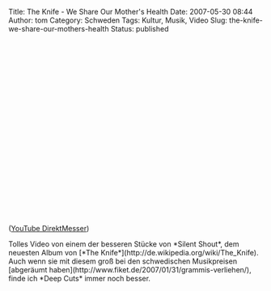 Title: The Knife - We Share Our Mother's Health
Date: 2007-05-30 08:44
Author: tom
Category: Schweden
Tags: Kultur, Musik, Video
Slug: the-knife-we-share-our-mothers-health
Status: published

<p>
<object width="425" height="350">
<param name="movie" value="http://www.youtube.com/v/617ANIA5Rqs"></param><param name="wmode" value="transparent"></param>

<embed src="http://www.youtube.com/v/617ANIA5Rqs" type="application/x-shockwave-flash" wmode="transparent" width="425" height="350">
</embed>
</object>
  
([YouTube DirektMesser](http://youtube.com/watch?v=617ANIA5Rqs))

</p>
Tolles Video von einem der besseren Stücke von *Silent Shout*, dem
neuesten Album von [*The
Knife*](http://de.wikipedia.org/wiki/The_Knife). Auch wenn sie mit
diesem groß bei den schwedischen Musikpreisen [abgeräumt
haben](http://www.fiket.de/2007/01/31/grammis-verliehen/), finde ich
*Deep Cuts* immer noch besser.

